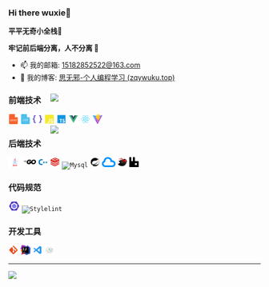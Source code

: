 ### **Hi there wuxie👋**

**平平无奇小全栈🤡**

**牢记前后端分离，人不分离 🥴**

- 📫 我的邮箱: [15182852522@163.com ](mailto:15182852522@163.com)
- 📝 我的博客: [思无邪-个人编程学习 (zqywuku.top)](https://blog.zqywuku.top/)

### 前端技术<img align="right" width="420" src="https://github-readme-stats.vercel.app/api?username=zqywuxie&show_icons=true&icon_color=0078e7&title_color=0078e7&include_all_commits=true"/>

<code><img height="20" src="./img/skill/Html.png" title="Html" /></code>
<code><img height="20" src="./img/skill/Css.png" title="Css" /></code>
<code><img height="20" src="./img/skill/Less.png" title="Less" /></code>
<code><img height="20" src="./img/skill/JavaScript.png" title="JavaScript" /></code>
<code><img height="20" src="./img/skill/Typescript.png" title="Typescript" /></code>
<code><img height="20" src="./img/skill/Vue.png" title="Vue" /></code>
<code><img height="20" src="./img/skill/React.png" title="React" /></code>
<code><img height="20" src="./img/skill/Vite.png" title="Vite" /></code>
<img align="right" width="420" src="https://github-readme-stats.vercel.app/api/top-langs/?username=zqywuxie&layout=compact"/>

### 后端技术


<code><img height="20" src="./img/skill/Java.png" title="Java" /></code>
<code><img height="20" src="./img/skill/golang.png" title="Golang" /></code>
<code><img height="20" src="./img/skill/C++.png" title="C++" /></code>
<code><img height="20" src="./img/skill/Redis.png" title="Redis" /></code>
<code><img height="20" src="./img/skill/Mysql.png" title="Mysql" /></code>
<code><img height="20" src="./img/skill/spring-boot.png" title="Spring" /></code>
<code><img height="20" src="./img/skill/spring-cloud.png" title="SpringCloud" /></code>
<code><img height="20" src="./img/skill/MyBatis.png" title="MyBatis" /></code>
<code><img height="20" src="./img/skill/rabbitmq.png" title="RabbitMQ" /></code>

### 代码规范

<code><img height="20" src="./img/skill/Eslint.png" title="Eslint" /></code>
<code><img height="20" src="./img/skill/Stylelint.png" title="Stylelint" /></code>

### 开发工具
<code><img height="20" src="./img/skill/git.png" title="git" /></code>
<code><img height="20" src="./img/skill/idea.png" title="IDEA" /></code>
<code><img height="20" src="./img/skill/Vscode.png" title="Vscode" /></code>
<code><img height="20" src="./img/skill/微信开发者工具.png" title="微信开发者工具" /></code>

---

![](https://github-readme-stats.vercel.app/api?username=zqywuxie&show_icons=true&theme=dark&count_private=true)